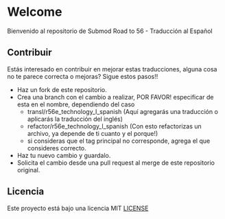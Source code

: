 # Welcome

Bienvenido al repositorio de Submod Road to 56 - Traducción al Español 
## Contribuir

Estás interesado en contribuir en mejorar estas traducciones, alguna cosa no te parece correcta o mejoras? Sigue estos pasos!!

- Haz un fork de este repositorio.
- Crea una branch con el cambio a realizar, POR FAVOR! especificar de esta en el nombre, dependiendo del caso
    - transl/r56e_technology_l_spanish (Aquí agregarás una traducción o aplicarás la traducción del inglés)
    - refactor/r56e_technology_l_spanish (Con esto refactorizas un archivo, ya depende de ti cuanto y el porque!)
    - si consideras que el tag principal no corresponde, agrega el que consideres correcto.
- Haz tu nuevo cambio y guardalo.
- Solicita el cambio desde una pull request al merge de este repositorio original.
## Licencia
Este proyecto está bajo una licencia MIT 
[LICENSE](LICENSE)

